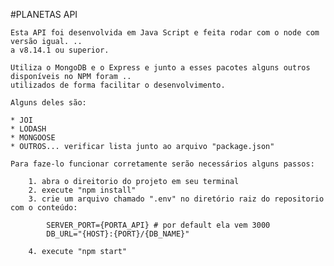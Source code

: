 
#PLANETAS API

    Esta API foi desenvolvida em Java Script e feita rodar com o node com versão igual. ..
    a v8.14.1 ou superior.
    
    Utiliza o MongoDB e o Express e junto a esses pacotes alguns outros disponíveis no NPM foram ..    
    utilizados de forma facilitar o desenvolvimento.
    
    Alguns deles são: 

    * JOI 
    * LODASH  
    * MONGOOSE 
    * OUTROS... verificar lista junto ao arquivo "package.json" 

    Para faze-lo funcionar corretamente serão necessários alguns passos:

        1. abra o direitorio do projeto em seu terminal 
        2. execute "npm install"
        3. crie um arquivo chamado ".env" no diretório raiz do repositorio com o conteúdo:
        
            SERVER_PORT={PORTA_API} # por default ela vem 3000
            DB_URL="{HOST}:{PORT}/{DB_NAME}"
        
        4. execute "npm start"
